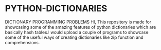 # PYTHON-DICTIONARIES
DICTIONARY PROGRAMMING PROBLEMS
HI, This repository is made for showcasing some of the amazing features of python dictionaries which are basically hash tables.I would upload a couple of programs to showcase some of the useful ways of creating dictionaries like zip function and comprehensions.
